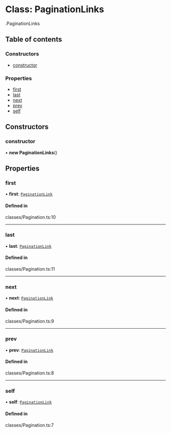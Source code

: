 # Class: PaginationLinks

[<internal>](../wiki/%3Cinternal%3E).PaginationLinks

## Table of contents

### Constructors

- [constructor](../wiki/%3Cinternal%3E.PaginationLinks#constructor)

### Properties

- [first](../wiki/%3Cinternal%3E.PaginationLinks#first)
- [last](../wiki/%3Cinternal%3E.PaginationLinks#last)
- [next](../wiki/%3Cinternal%3E.PaginationLinks#next)
- [prev](../wiki/%3Cinternal%3E.PaginationLinks#prev)
- [self](../wiki/%3Cinternal%3E.PaginationLinks#self)

## Constructors

### constructor

• **new PaginationLinks**()

## Properties

### first

• **first**: [`PaginationLink`](../wiki/%3Cinternal%3E.PaginationLink)

#### Defined in

classes/Pagination.ts:10

___

### last

• **last**: [`PaginationLink`](../wiki/%3Cinternal%3E.PaginationLink)

#### Defined in

classes/Pagination.ts:11

___

### next

• **next**: [`PaginationLink`](../wiki/%3Cinternal%3E.PaginationLink)

#### Defined in

classes/Pagination.ts:9

___

### prev

• **prev**: [`PaginationLink`](../wiki/%3Cinternal%3E.PaginationLink)

#### Defined in

classes/Pagination.ts:8

___

### self

• **self**: [`PaginationLink`](../wiki/%3Cinternal%3E.PaginationLink)

#### Defined in

classes/Pagination.ts:7

